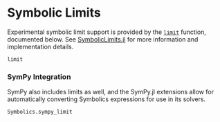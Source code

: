 # Symbolic Limits

Experimental symbolic limit support is provided by the [`limit`](@ref) function, documented
below. See [SymbolicLimits.jl](https://github.com/SciML/SymbolicLimits.jl) for more
information and implementation details.

```@docs
limit
```

### SymPy Integration

SymPy also includes limits as well, and the SymPy.jl extensions allow for automatically converting
Symbolics expressions for use in its solvers.

```@docs
Symbolics.sympy_limit
```